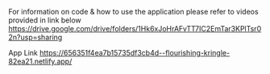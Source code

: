 For information on code & how to use the application please refer to videos provided in link below
https://drive.google.com/drive/folders/1Hk6xJoHrAFvTT7IC2EmTar3KPlTsr02n?usp=sharing

App Link
https://656351f4ea7b15735df3cb4d--flourishing-kringle-82ea21.netlify.app/
